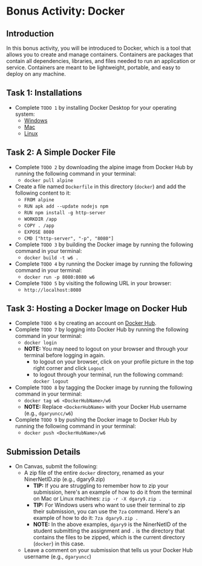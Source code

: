 # Bonus Activity: Docker

## Introduction

In this bonus activity, you will be introduced to Docker, which is a tool that allows you to create and manage containers. Containers are packages that contain all dependencies, libraries, and files needed to run an application or service. Containers are meant to be lightweight, portable, and easy to deploy on any machine.

## Task 1: Installations

- Complete `TODO 1` by installing Docker Desktop for your operating system:
  - [Windows](https://docs.docker.com/docker-for-windows/install/)
  - [Mac](https://docs.docker.com/docker-for-mac/install/)
  - [Linux](https://docs.docker.com/engine/install/)

## Task 2: A Simple Docker File

- Complete `TODO 2` by downloading the alpine image from Docker Hub by running the following command in your terminal:
  - `docker pull alpine`
- Create a file named `Dockerfile` in this directory (`docker`) and add the following content to it:
  - `FROM alpine`
  - `RUN apk add --update nodejs npm`
  - `RUN npm install -g http-server`
  - `WORKDIR /app`
  - `COPY . /app`
  - `EXPOSE 8080`
  - `CMD ["http-server", "-p", "8080"]`
- Complete `TODO 3` by building the Docker image by running the following command in your terminal:
  - `docker build -t w6 .`
- Complete `TODO 4` by running the Docker image by running the following command in your terminal:
  - `docker run -p 8080:8080 w6`
- Complete `TODO 5` by visiting the following URL in your browser:
  - `http://localhost:8080`

## Task 3: Hosting a Docker Image on Docker Hub

- Complete `TODO 6` by creating an account on [Docker Hub](https://hub.docker.com/).
- Complete `TODO 7` by logging into Docker Hub by running the following command in your terminal:
  - `docker login`
  - **NOTE:** You may need to logout on your browser and through your terminal before logging in again.
    - to logout on your browser, click on your profile picture in the top right corner and click `Logout`
    - to logout through your terminal, run the following command: `docker logout`
- Complete `TODO 8` by tagging the Docker image by running the following command in your terminal:
  - `docker tag w6 <DockerHubName>/w6`
  - **NOTE:** Replace `<DockerHubName>` with your Docker Hub username (e.g., `dgaryuncc/w6`)
- Complete `TODO 9` by pushing the Docker image to Docker Hub by running the following command in your terminal:
  - `docker push <DockerHubName>/w6`

## Submission Details

- On Canvas, submit the following:
  - A zip file of the entire `docker` directory, renamed as your NinerNetID.zip (e.g., dgary9.zip)
    - **TIP:** If you are struggling to remember how to zip your submission, here's an example of how to do it from the terminal on Mac or Linux machines: `zip -r -X dgary9.zip .`
    - **TIP:** For Windows users who want to use their terminal to zip their submission, you can use the `7za` command. Here's an example of how to do it: `7za dgary9.zip .`
    - **NOTE:** In the above examples, `dgary9` is the NinerNetID of the student submitting the assignment and `.` is the directory that contains the files to be zipped, which is the current directory (`docker`) in this case.
  - Leave a comment on your submission that tells us your Docker Hub username (e.g., `dgaryuncc`)
